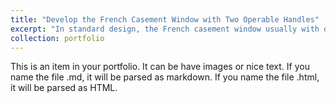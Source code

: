 ```yaml
---
title: "Develop the French Casement Window with Two Operable Handles"
excerpt: "In standard design, the French casement window usually with only one operable handle. This article described the new configuration of Eurotek French casement window with two operable handles and both panes are tilt and turn compatible.<br/><img src='/images/500x300.png'>"
collection: portfolio
---
```


This is an item in your portfolio. It can be have images or nice text. If you name the file .md, it will be parsed as markdown. If you name the file .html, it will be parsed as HTML.

